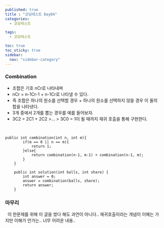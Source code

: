 ```yaml
---
published: true
title : "코딩테스트 Day04"
categories:
  - 코딩테스트

tags:
  - 코딩테스트

toc: true
toc_sticky: true
sidebar:
  nav: "sidebar-category"
---
```


### Combination
- 조합은 기호 nCr로 나타내며
- nCr = n-1Cr-1 + n-1Cr로 나타낼 수 있다.
- 즉 조합은 하나의 원소를 선택할 경우 + 하나의 원소를 선택하지 않을 경우 이 둘의 합을 나타낸다.
- 3개 중에서 2개를 뽑는 경우를 예를 들어보자.
- 3C2 = 2C1 + 2C2 >... > 3C0 = 1이 될 때까지 재귀 호출을 통해 구현한다.

<br>


```
public int combination(int n, int m){
        if(m == 0 || n == m){
            return 1;
        }else{
            return combination(n-1, m-1) + combination(n-1, m);
        }
    }

    public int solution(int balls, int share) {
        int answer = 0;
        answer = combination(balls, share);
        return answer;
    }

``` 



### 마무리
&nbsp; 이 한문제를 위해 이 글을 썼다 해도 과언이 아니다.. 재귀호출이라는 개념이 이해는 가지만 이해가 안가는.. 너무 어려운 내용..












